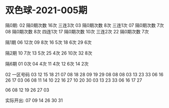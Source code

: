 # 双色球-2021-005期

隔0期:
02  隔0期次数   16次 三连3次
03  隔0期次数   8次  三连1次
07  隔0期次数   7次
08  隔0期次数   8次  四连1次
17  隔0期次数   10次 三连2次
22  隔0期次数   7次  

隔1期
06  12次
09  8次
16  5次
18  6次
29  6次

隔2期
10  7次
13  5次
25  4次
26  10次
32  8次

隔6期
01  0次
04  4次
11  4次
12  6次
14  2次



02  一区号码
03  12 15 18 21
07  08 18 28 09 19 29   08
08  08 03 13 23 33 06 16 26
17  03 06 08 11 14 10
22  16 27 10 20 30 03 13 23 33 06 16 17 27


06 08 12 19 26 27  03


实际开出:
07 09 14 26 30 31

